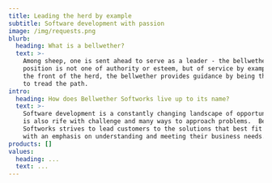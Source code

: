 ```yaml
---
title: Leading the herd by example
subtitle: Software development with passion
image: /img/requests.png
blurb:
  heading: What is a bellwether?
  text: >-
    Among sheep, one is sent ahead to serve as a leader - the bellwether.  This
    position is not one of authority or esteem, but of service by example.  At
    the front of the herd, the bellwether provides guidance by being the first
    to tread the path.
intro:
  heading: How does Bellwether Softworks live up to its name?
  text: >-
    Software development is a constantly changing landscape of opportunity, but
    is also rife with challenge and many ways to approach problems.  Bellwether
    Softworks strives to lead customers to the solutions that best fit them,
    with an emphasis on understanding and meeting their business needs.
products: []
values:
  heading: ...
  text: ...
---
```


